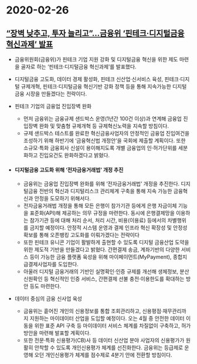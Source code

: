 # 2020-02-26

## [“장벽 낮추고, 투자 늘리고”…금융위 ‘핀테크·디지털금융 혁신과제’ 발표](http://www.bloter.net/archives/372399)

- 금융위원회(금융위)가 핀테크 기업 지원 강화 및 디지털금융 혁신을 위한 제도 마련을 골자로 하는 ‘핀테크·디지털금융 혁신과제’를 발표했다.

- 디지털금융 고도화, 데이터 경제 활성화, 핀테크 신산업·신서비스 육성, 핀테크·디지털 규제개혁, 핀테크·디지털금융 혁신기반 강화 정책 등을 통해 지속가능한 디지털금융 시장을 만들겠다는 전략이다.

- 핀테크 기업의 금융업 진입장벽 완화

  - 먼저 금융위는 금융규제 샌드박스 운영(1년간 100건 이상)과 연계해 금융업 진입장벽 완화 및 맞춤형 규제개혁 등 규제혁신노력을 지속할 방침이다.
  - 규제 샌드박스 테스트를 완료한 혁신금융사업자의 안정적인 금융업 진입여건을 조성하기 위해 하반기에 ‘금융혁신법 개정안’을 국회에 제출할 계획이다. 또한 소규모·특화 금융회사 신설이 용이해지도록 개별 금융업의 인·허가단위를 세분화하고 진입요건도 완화하겠다고 밝혔다.

- #### 디지털금융 고도화 위해 ‘전자금융거래법’ 개정 추진

  - 금융위는 금융업 진입장벽 완화를 위해 ‘전자금융거래법’ 개정을 추진한다. 디지털금융 전반의 혁신과 디지털리스크 관리체계 구축을 통해 지속 가능한 금융혁신과 안정을 도모하기 위해서다.
  - 전자금융거래법 개정을 통해 모든 은행이 참가기관 등에게 은행 자금이체 기능을 표준화(API)해 제공하는 의무 규정을 마련한다. 동시에 은행결제망을 이용하는 참가기관 등에 대해 처리 순서, 처리 시간, 비용(이용료) 등에서의 차별행위를 금지할 예정이다. 안정적 시스템 운영과 결제 인프라 혁신 확장성 및 안정성 확보를 통해 오픈뱅킹 고도화를 이뤄가겠다는 전략이다
  - 또한 핀테크 유니콘 기업이 활발하게 출현할 수 있도록 디지털 금융산업 도약을 위한 제도적 기반을 만들겠다고 밝혔다. 간편결제 송금, 계좌기반의 다양한 서비스 등이 가능한 금융 플랫폼 육성을 위해 마이페이먼트(MyPayment), 종합지급결제사업자를 도입한다.
  - 아울러 디지털 금융거래의 기반인 실명확인·인증 규제를 개선해 생체정보, 분산신원확인 등 혁신적인 인증 서비스, 간편결제 선불 충전·이용한도를 확대하는 방안 등도 마련한다.

- 데이터 중심의 금융 신사업 육성

  - 금융위는 흩어진 개인의 신용정보를 통합 조회관리하고, 신용평점·재무관리까지 지원하는 마이데이터 산업을 도입할 예정이다. 오는 4월 중 안전한 데이터 이동을 위한 표준 API 구축 등 마이데이터 서비스 체계를 차질없이 구축하고, 허가방안을 마련해 발표할 계획이다.
  - 또한 전문·특화 신용평가(CB)사 등 데이터 신산업 분야 사업자의 신용평가가 원활히 안착할 수 있도록 개인신용평가 체계를 선진화한다. 금융위는 등급제로 운영해 오던 개인신용평가 체계를 점수제로 4분기 안에 전환할 방침이다.